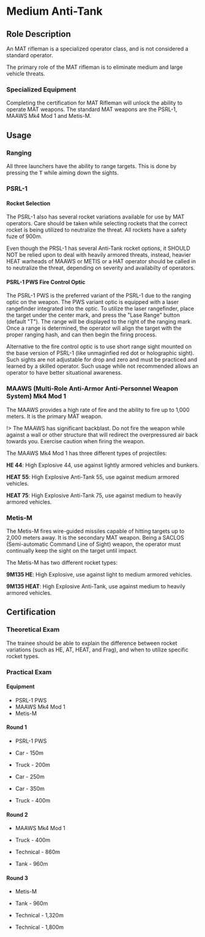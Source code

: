 # Medium Anti-Tank

## Role Description

An MAT rifleman is a specialized operator class, and is not considered a standard operator.

The primary role of the MAT rifleman is to eliminate medium and large vehicle threats.

### Specialized Equipment

Completing the certification for MAT Rifleman will unlock the ability to operate MAT weapons. The standard MAT weapons are the PSRL-1, MAAWS Mk4 Mod 1 and Metis-M.

## Usage

### Ranging

All three launchers have the ability to range targets. This is done by pressing the <kbd>T</kbd> while aiming down the sights.

### PSRL-1

#### Rocket Selection

The PSRL-1 also has several rocket variations available for use by MAT operators. Care should be taken while selecting rockets that the correct rocket is being utilized to neutralize the threat. All rockets have a safety fuze of 900m.

Even though the PRSL-1 has several Anti-Tank rocket options, it SHOULD NOT be relied upon to deal with heavily armored threats, instead, heavier HEAT warheads of MAAWS or METIS or a HAT operator should be called in to neutralize the threat, depending on severity and availabilty of operators.

#### PSRL-1 PWS Fire Control Optic

The PSRL-1 PWS is the preferred variant of the PSRL-1 due to the ranging optic on the weapon. The PWS variant optic is equipped with a laser rangefinder integrated into the optic. To utilize the laser rangefinder, place the target under the center mark, and press the "Lase Range" button (default "T"). The range will be displayed to the right of the ranging mark. Once a range is determined, the operator will align the target with the proper ranging hash, and can then begin the firing process.

Alternative to the fire control optic is to use short range sight mounted on the base version of PSRL-1 (like unmaginfied red dot or holographic sight). Such sights are not adjustable for drop and zero and must be practiced and learned by a skilled operator. Such usage while not recommended allows an operator to have better situational awareness.


### MAAWS (Multi-Role Anti-Armor Anti-Personnel Weapon System) Mk4 Mod 1

The MAAWS provides a high rate of fire and the ability to fire up to 1,000 meters. It is the primary MAT weapon.

!> The MAAWS has significant backblast. Do not fire the weapon while against a wall or other structure that will redirect the overpressured air back towards you. Exercise caution when firing the weapon.

The MAAWS Mk4 Mod 1 has three different types of projectiles:

**HE 44**: High Explosive 44, use against lightly armored vehicles and bunkers.

**HEAT 55**: High Explosive Anti-Tank 55, use against medium armored vehicles.

**HEAT 75**: High Explosive Anti-Tank 75, use against medium to heavily armored vehicles.

### Metis-M

The Metis-M fires wire-guided missiles capable of hitting targets up to 2,000 meters away. It is the secondary MAT weapon. Being a SACLOS (Semi-automatic Command Line of Sight) weapon, the operator must continually keep the sight on the target until impact.

The Metis-M has two different rocket types:

**9M135 HE**: High Explosive, use against light to medium armored vehicles.

**9M135 HEAT**: High Explosive Anti-Tank, use against medium to heavily armored vehicles.

## Certification

### Theoretical Exam

The trainee should be able to explain the difference between rocket variations (such as HE, AT, HEAT, and Frag), and when to utilize specific rocket types.

### Practical Exam

#### Equipment

- PSRL-1 PWS
- MAAWS Mk4 Mod 1
- Metis-M


#### Round 1

- PSRL-1 PWS

- Car   - 150m
- Truck - 200m
- Car   - 250m
- Car   - 350m
- Truck - 400m

#### Round 2

- MAAWS Mk4 Mod 1

- Truck     - 400m
- Technical - 860m
- Tank      - 960m

#### Round 3

- Metis-M

- Tank      - 960m
- Technical - 1,320m
- Technical - 1,800m
